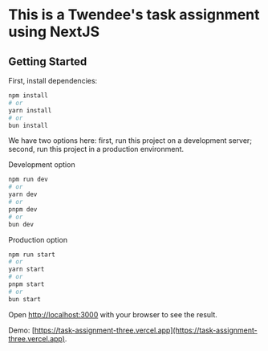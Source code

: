 # This is a Twendee's task assignment using NextJS

## Getting Started

First, install dependencies:

```bash
npm install
# or
yarn install
# or
bun install
```

We have two options here: first, run this project on a development server; second, run this project in a production environment.

Development option

```bash
npm run dev
# or
yarn dev
# or
pnpm dev
# or
bun dev
```

Production option

```bash
npm run start
# or
yarn start
# or
pnpm start
# or
bun start
```

Open [http://localhost:3000](http://localhost:3000) with your browser to see the result.

Demo: [https://task-assignment-three.vercel.app](https://task-assignment-three.vercel.app).

